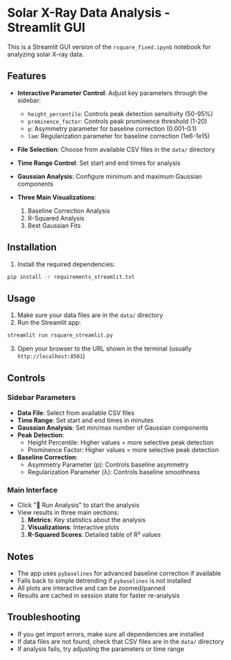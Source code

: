 # Solar X-Ray Data Analysis - Streamlit GUI

This is a Streamlit GUI version of the `rsquare_fixed.ipynb` notebook for analyzing solar X-ray data.

## Features

- **Interactive Parameter Control**: Adjust key parameters through the sidebar:

  - `height_percentile`: Controls peak detection sensitivity (50-95%)
  - `prominence_factor`: Controls peak prominence threshold (1-20)
  - `p`: Asymmetry parameter for baseline correction (0.001-0.1)
  - `lam`: Regularization parameter for baseline correction (1e6-1e15)

- **File Selection**: Choose from available CSV files in the `data/` directory
- **Time Range Control**: Set start and end times for analysis
- **Gaussian Analysis**: Configure minimum and maximum Gaussian components
- **Three Main Visualizations**:
  1. Baseline Correction Analysis
  2. R-Squared Analysis
  3. Best Gaussian Fits

## Installation

1. Install the required dependencies:

```bash
pip install -r requirements_streamlit.txt
```

## Usage

1. Make sure your data files are in the `data/` directory
2. Run the Streamlit app:

```bash
streamlit run rsquare_streamlit.py
```

3. Open your browser to the URL shown in the terminal (usually `http://localhost:8501`)

## Controls

### Sidebar Parameters

- **Data File**: Select from available CSV files
- **Time Range**: Set start and end times in minutes
- **Gaussian Analysis**: Set min/max number of Gaussian components
- **Peak Detection**:
  - Height Percentile: Higher values = more selective peak detection
  - Prominence Factor: Higher values = more selective peak detection
- **Baseline Correction**:
  - Asymmetry Parameter (p): Controls baseline asymmetry
  - Regularization Parameter (λ): Controls baseline smoothness

### Main Interface

- Click "🚀 Run Analysis" to start the analysis
- View results in three main sections:
  1. **Metrics**: Key statistics about the analysis
  2. **Visualizations**: Interactive plots
  3. **R-Squared Scores**: Detailed table of R² values

## Notes

- The app uses `pybaselines` for advanced baseline correction if available
- Falls back to simple detrending if `pybaselines` is not installed
- All plots are interactive and can be zoomed/panned
- Results are cached in session state for faster re-analysis

## Troubleshooting

- If you get import errors, make sure all dependencies are installed
- If data files are not found, check that CSV files are in the `data/` directory
- If analysis fails, try adjusting the parameters or time range
